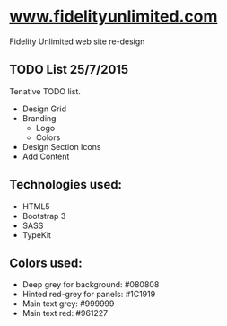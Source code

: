 # www.fidelityunlimited.com
Fidelity Unlimited web site re-design

## TODO List 25/7/2015
Tenative TODO list.

* Design Grid
* Branding
  * Logo
  * Colors
* Design Section Icons
* Add Content

## Technologies used:
* HTML5
* Bootstrap 3
* SASS
* TypeKit

## Colors used:

* Deep grey for background: #080808
* Hinted red-grey for panels: #1C1919
* Main text grey: #999999
* Main text red: #961227